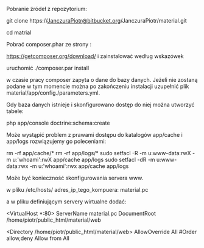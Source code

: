 
Pobranie źródeł z repozytorium:

git clone https://JanczuraPiotr@bitbucket.org/JanczuraPiotr/material.git

cd matrial

Pobrać composer.phar ze strony :

https://getcomposer.org/download/
i zainstalować według wskazówek

uruchomić
./composer.par install

w czasie pracy composer zapyta o dane do bazy danych.
Jeżeli nie zostaną podane w tym momencie można po zakończeniu instalacji uzupełnić plik material/app/config./parameters.yml.

Gdy baza danych istnieje i skonfigurowano dostęp do niej można utworzyć tabele:

php app/console doctrine:schema:create


Może wystąpić problem z prawami dostępu do katalogów app/cache i app/logs rozwiązujemy go poleceniami:

rm -rf app/cache/*
rm -rf app/logs/*
sudo setfacl -R -m u:www-data:rwX -m u:'whoami':rwX app/cache app/logs
sudo setfacl -dR -m u:www-data:rwx -m u:'whoami':rwx app/cache app/logs


Może być konieczność skonfigurowania servera www.

w pliku /etc/hosts/
adres_ip_tego_kompuera: material.pc

a w pliku definiującym servery wirtualne dodać:

<VirtualHost *:80>
   ServerName material.pc
   DocumentRoot /home/piotr/public_html/material/web

   <Directory /home/piotr/public_html/material/web>
		AllowOverride All
		#Order allow,deny
		Allow from All
   </Directory>
</VirtualHost>
